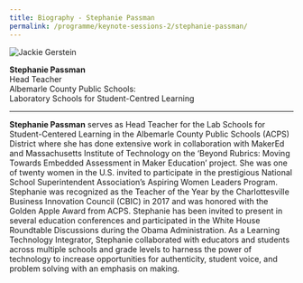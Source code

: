 ```yaml
---
title: Biography - Stephanie Passman
permalink: /programme/keynote-sessions-2/stephanie-passman/
---
```


<div style="width:150px"><img src="/images/Photo_Jackie Gerstein.png" alt="Jackie Gerstein" /></div>

**Stephanie Passman**<br>
Head Teacher<br>
Albemarle County Public Schools:<br> 
Laboratory Schools for Student-Centred Learning


---

**Stephanie Passman** serves as Head Teacher for the Lab Schools for Student-Centered Learning in the Albemarle County Public Schools (ACPS) District where she has done extensive work in collaboration with MakerEd and Massachusetts Institute of Technology on the ‘Beyond Rubrics: Moving Towards Embedded Assessment in Maker Education’ project. She was one of twenty women in the U.S. invited to participate in the prestigious National School Superintendent Association’s Aspiring Women Leaders Program. Stephanie was recognized as the Teacher of the Year by the Charlottesville Business Innovation Council (CBIC) in 2017 and was honored with the Golden Apple Award from ACPS. Stephanie has been invited to present in several education conferences and participated in the White House Roundtable Discussions during the Obama Administration. As a Learning Technology Integrator, Stephanie collaborated with educators and students across multiple schools and grade levels to harness the power of technology to increase opportunities for authenticity, student voice, and problem solving with an emphasis on making.
